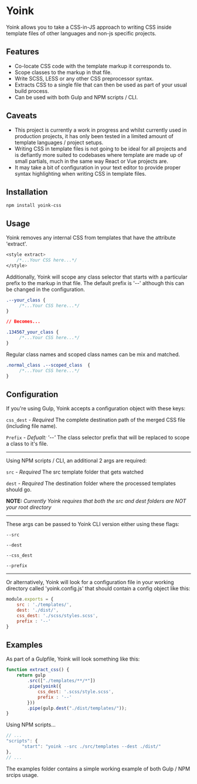 

# Yoink
Yoink allows you to take a CSS-in-JS approach to writing CSS inside template files of other languages and non-js specific projects. 

## Features

- Co-locate CSS code with the template markup it corresponds to.
- Scope classes to the markup in that file.
- Write SCSS, LESS or any other CSS preprocessor syntax.
- Extracts CSS to a single file that can then be used as part of your usual build process.
- Can be used with both Gulp and NPM scripts / CLI.

## Caveats

- This project is currently a work in progress and whilst currently used in production projects, it has only been tested in a limited amount of template languages / project setups.
- Writing CSS in template files is not going to be ideal for all projects and is defiantly more suited to codebases where template are made up of small partials, much in the same way React or Vue projects are.
- It may take a bit of configuration in your text editor to provide proper syntax highlighting when writing CSS in template files.

## Installation

``` 
npm install yoink-css
```

## Usage

Yoink removes any internal CSS from templates that have the attribute 'extract'.

```css
<style extract>
    /*...Your CSS here...*/
</style>
```

Additionally, Yoink will scope any class selector that starts with a particular prefix to the markup in that file. The default prefix is '--' although this can be changed in the configuration.

```css 
.--your_class {
     /*...Your CSS here...*/
}

// Becomes...

.134567_your_class {
     /*...Your CSS here...*/
}
```

Regular class names and scoped class names can be mix and matched.

```css 
.normal_class .--scoped_class  {
     /*...Your CSS here...*/
}

```

## Configuration

If you're using Gulp, Yoink accepts a configuration object with these keys:

`css_dest` - *Required* The complete destination path of the merged CSS file (including file name).

`Prefix` - *Defualt: '--'* The class selector prefix that will be replaced to scope a class to it's file.

---

Using NPM scripts / CLI, an additional 2 args are required:

`src` - *Required* The src template folder that gets watched

`dest` - *Required*  The destination folder where the processed templates should go. 


**NOTE:** *Currently Yoink requires that both the src and dest folders are NOT your root directory*

---

These args can be passed to Yoink CLI version either using these flags:

`--src`

`--dest`

`--css_dest`

`--prefix`

---

Or alternatively, Yoink will look for a configuration file in your working directory called 'yoink.config.js' that should contain a config object like this:

```javascript
module.exports = {
    src : './templates/',
    dest: './dist/',
    css_dest: './scss/styles.scss',
    prefix : '--'
}
```

## Examples

As part of a Gulpfile, Yoink will look something like this:

```javascript
function extract_css() {
    return gulp
        .src(["./templates/**/*"])
        .pipe(yoink({
            css_dest: '.scss/style.scss',
            prefix : '--'
        }))
        .pipe(gulp.dest("./dist/templates/"));
}
```

Using NPM scripts...

```javascript
// ...
"scripts": {
      "start": "yoink --src ./src/templates --dest ./dist/"
},
// ...
```

The examples folder contains a simple working example of both Gulp / NPM srcips usage.
